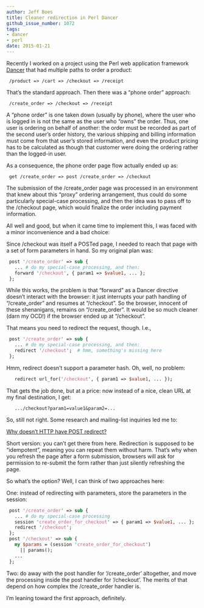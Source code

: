 ```yaml
---
author: Jeff Boes
title: Cleaner redirection in Perl Dancer
github_issue_number: 1072
tags:
- dancer
- perl
date: 2015-01-21
---
```




Recently I worked on a project using the Perl web application framework [Dancer](http://www.perldancer.org) that had multiple paths to order a product:

```nohighlight
 /product => /cart => /checkout => /receipt
```

That’s the standard approach. Then there was a “phone order” approach:

```nohighlight
 /create_order => /checkout => /receipt
```

A “phone order” is one taken down (usually by phone), where the user who is logged in is not the same as the user who “owns” the order. Thus, one user is ordering on behalf of another: the order must be recorded as part of the second user’s order history, the various shipping and billing information must come from that user’s stored information, and even the product pricing has to be calculated as though that customer were doing the ordering rather than the logged-in user.

As a consequence, the phone order page flow actually ended up as:

```nohighlight
 get /create_order => post /create_order => /checkout
```

The submission of the /create_order page was processed in an environment that knew about this “proxy” ordering arrangement, thus could do some particularly special-case processing, and then the idea was to pass off to the /checkout page, which would finalize the order including payment information.

All well and good, but when it came time to implement this, I was faced with a minor inconvenience and a bad choice:

Since /checkout was itself a POSTed page, I needed to reach that page with a set of form parameters in hand. So my original plan was:

```perl
 post '/create_order' => sub {
   ... # do my special-case processing, and then:
   forward '/checkout', { param1 => $value1, ... };
 };
```

While this works, the problem is that “forward” as a Dancer directive doesn’t interact with the browser: it just interrupts your path handling of “/create_order” and resumes at “/checkout”. So the browser, innocent of these shenanigans, remains on “/create_order”. It would be so much cleaner (darn my OCD!) if the browser ended up at “/checkout”.

That means you need to redirect the request, though. I.e.,

```perl
 post '/create_order' => sub {
   ... # do my special-case processing, and then:
   redirect '/checkout';  # hmm, something's missing here
 };
```

Hmm, redirect doesn’t support a parameter hash. Oh, well, no problem:

```perl
   redirect url_for('/checkout', { param1 => $value1, ... });
```

That gets the job done, but at a price: now instead of a nice, clean URL at my final destination, I get:

```nohighlight
   .../checkout?param1=value1&param2=...
```

So, still not right. Some research and mailing-list inquiries led me to:

[
Why doesn’t HTTP have POST redirect?
](https://programmers.stackexchange.com/questions/99894/why-doesnt-http-have-post-redirect)

Short version: you can’t get there from here. Redirection is supposed to be “idempotent”, meaning you can repeat them without harm. That’s why when you refresh the page after a form submission, browsers will ask for permission to re-submit the form rather than just silently refreshing the page.

So what’s the option? Well, I can think of two approaches here:

One: instead of redirecting with parameters, store the parameters in the session:

```perl
 post '/create_order' => sub {
   ... # do my special-case processing
   session 'create_order_for_checkout' => { param1 => $value1, ... };
   redirect '/checkout';
 };
 post '/checkout' => sub {
   my $params = (session 'create_order_for_checkout')
     || params();
   ...
 };
```

Two: do away with the post handler for ‘/create_order’ altogether, and move the processing inside the post handler for ‘/checkout’. The merits of that depend on how complex the /create_order handler is.

I’m leaning toward the first approach, definitely.


